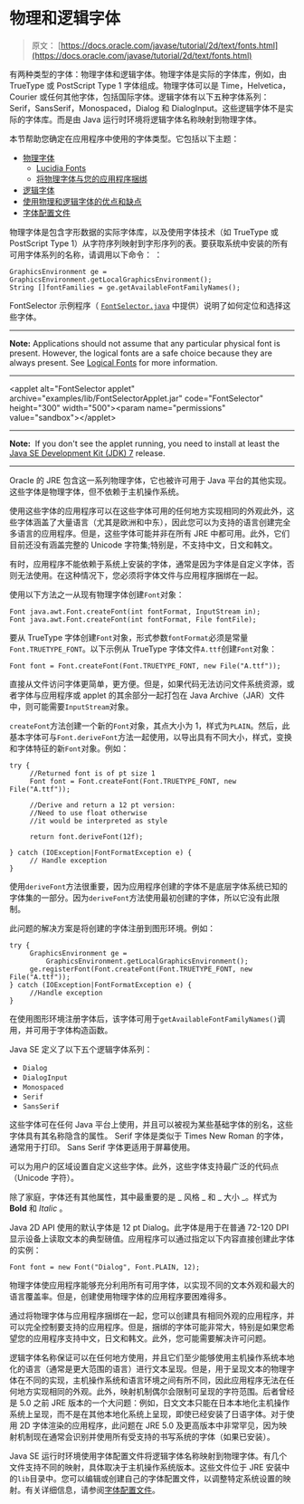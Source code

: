# 物理和逻辑字体

> 原文： [https://docs.oracle.com/javase/tutorial/2d/text/fonts.html](https://docs.oracle.com/javase/tutorial/2d/text/fonts.html)

有两种类型的字体：物理字体和逻辑字体。物理字体是实际的字体库，例如，由 TrueType 或 PostScript Type 1 字体组成。物理字体可以是 Time，Helvetica，Courier 或任何其他字体，包括国际字体。逻辑字体有以下五种字体系列：Serif，SansSerif，Monospaced，Dialog 和 DialogInput。这些逻辑字体不是实际的字体库。而是由 Java 运行时环境将逻辑字体名称映射到物理字体。

本节帮助您确定在应用程序中使用的字体类型。它包括以下主题：

*   [物理字体](#physical-fonts)
    *   [Lucidia Fonts](#lucidia-fonts)
    *   [将物理字体与您的应用程序捆绑](#bundling-physical-fonts-with-your-application)
*   [逻辑字体](#logical-fonts)
*   [使用物理和逻辑字体的优点和缺点](#advantages-and-disadvantages)
*   [字体配置文件](#font-configuration-files)

物理字体是包含字形数据的实际字体库，以及使用字体技术（如 TrueType 或 PostScript Type 1）从字符序列映射到字形序列的表。要获取系统中安装的所有可用字体系列的名称，请调用以下命令： ：

```
GraphicsEnvironment ge = GraphicsEnvironment.getLocalGraphicsEnvironment();
String []fontFamilies = ge.getAvailableFontFamilyNames();

```

FontSelector 示例程序（ [`FontSelector.java`](examples/FontSelector.java) 中提供）说明了如何定位和选择这些字体。

* * *

**Note:** Applications should not assume that any particular physical font is present. However, the logical fonts are a safe choice because they are always present. See [Logical Fonts](#logical-fonts) for more information.

* * *

&lt;applet alt="FontSelector applet" archive="examples/lib/FontSelectorApplet.jar" code="FontSelector" height="300" width="500"&gt;&lt;param name="permissions" value="sandbox"&gt;&lt;/applet&gt;

* * *

**Note:**  If you don't see the applet running, you need to install at least the [Java SE Development Kit (JDK) 7](http://www.oracle.com/technetwork/java/javase/downloads/index.html) release.

* * *

Oracle 的 JRE 包含这一系列物理字体，它也被许可用于 Java 平台的其他实现。这些字体是物理字体，但不依赖于主机操作系统。

使用这些字体的应用程序可以在这些字体可用的任何地方实现相同的外观此外，这些字体涵盖了大量语言（尤其是欧洲和中东），因此您可以为支持的语言创建完全多语言的应用程序。但是，这些字体可能并非在所有 JRE 中都可用。此外，它们目前还没有涵盖完整的 Unicode 字符集;特别是，不支持中文，日文和韩文。

有时，应用程序不能依赖于系统上安装的字体，通常是因为字体是自定义字体，否则无法使用。在这种情况下，您必须将字体文件与应用程序捆绑在一起。

使用以下方法之一从现有物理字体创建`Font`对象：

```
Font java.awt.Font.createFont(int fontFormat, InputStream in);
Font java.awt.Font.createFont(int fontFormat, File fontFile);

```

要从 TrueType 字体创建`Font`对象，形式参数`fontFormat`必须是常量`Font.TRUETYPE_FONT`。以下示例从 TrueType 字体文件`A.ttf`创建`Font`对象：

```
Font font = Font.createFont(Font.TRUETYPE_FONT, new File("A.ttf"));

```

直接从文件访问字体更简单，更方便。但是，如果代码无法访问文件系统资源，或者字体与应用程序或 applet 的其余部分一起打包在 Java Archive（JAR）文件中，则可能需要`InputStream`对象。

`createFont`方法创建一个新的`Font`对象，其点大小为 1，样式为`PLAIN`。然后，此基本字体可与`Font.deriveFont`方法一起使用，以导出具有不同大小，样式，变换和字体特征的新`Font`对象。例如：

```
try {
     //Returned font is of pt size 1
     Font font = Font.createFont(Font.TRUETYPE_FONT, new File("A.ttf"));

     //Derive and return a 12 pt version:
     //Need to use float otherwise
     //it would be interpreted as style

     return font.deriveFont(12f);

} catch (IOException|FontFormatException e) {
     // Handle exception
}

```

使用`deriveFont`方法很重要，因为应用程序创建的字体不是底层字体系统已知的字体集的一部分。因为`deriveFont`方法使用最初创建的字体，所以它没有此限制。

此问题的解决方案是将创建的字体注册到图形环境。例如：

```
try {
     GraphicsEnvironment ge = 
         GraphicsEnvironment.getLocalGraphicsEnvironment();
     ge.registerFont(Font.createFont(Font.TRUETYPE_FONT, new File("A.ttf"));
} catch (IOException|FontFormatException e) {
     //Handle exception
}

```

在使用图形环境注册字体后，该字体可用于`getAvailableFontFamilyNames()`调用，并可用于字体构造函数。

Java SE 定义了以下五个逻辑字体系列：

*   `Dialog`
*   `DialogInput`
*   `Monospaced`
*   `Serif`
*   `SansSerif`

这些字体可在任何 Java 平台上使用，并且可以被视为某些基础字体的别名，这些字体具有其名称隐含的属性。 Serif 字体是类似于 Times New Roman 的字体，通常用于打印。 Sans Serif 字体更适用于屏幕使用。

可以为用户的区域设置自定义这些字体。此外，这些字体支持最广泛的代码点（Unicode 字符）。

除了家庭，字体还有其他属性，其中最重要的是 _ 风格 _ 和 _ 大小 _。样式为 **Bold** 和 _Italic_ 。

Java 2D API 使用的默认字体是 12 pt Dialog。此字体是用于在普通 72-120 DPI 显示设备上读取文本的典型磅值。应用程序可以通过指定以下内容直接创建此字体的实例：

```
Font font = new Font("Dialog", Font.PLAIN, 12);

```

物理字体使应用程序能够充分利用所有可用字体，以实现不同的文本外观和最大的语言覆盖率。但是，创建使用物理字体的应用程序要困难得多。

通过将物理字体与应用程序捆绑在一起，您可以创建具有相同外观的应用程序，并可以完全控制要支持的应用程序。但是，捆绑的字体可能非常大，特别是如果您希望您的应用程序支持中文，日文和韩文。此外，您可能需要解决许可问题。

逻辑字体名称保证可以在任何地方使用，并且它们至少能够使用主机操作系统本地化的语言（通常是更大范围的语言）进行文本呈现。但是，用于呈现文本的物理字体在不同的实现，主机操作系统和语言环境之间有所不同，因此应用程序无法在任何地方实现相同的外观。此外，映射机制偶尔会限制可呈现的字符范围。后者曾经是 5.0 之前 JRE 版本的一个大问题：例如，日文文本只能在日本本地化主机操作系统上呈现，而不是在其他本地化系统上呈现，即使已经安装了日语字体。对于使用 2D 字体渲染的应用程序，此问题在 JRE 5.0 及更高版本中非常罕见，因为映射机制现在通常会识别并使用所有受支持的书写系统的字体（如果已安装）。

Java SE 运行时环境使用字体配置文件将逻辑字体名称映射到物理字体。有几个文件支持不同的映射，具体取决于主机操作系统版本。这些文件位于 JRE 安装中的`lib`目录中。您可以编辑或创建自己的字体配置文件，以调整特定系统设置的映射。有关详细信息，请参阅[字体配置文件](https://docs.oracle.com/javase/8/docs/technotes/guides/intl/fontconfig.html)。